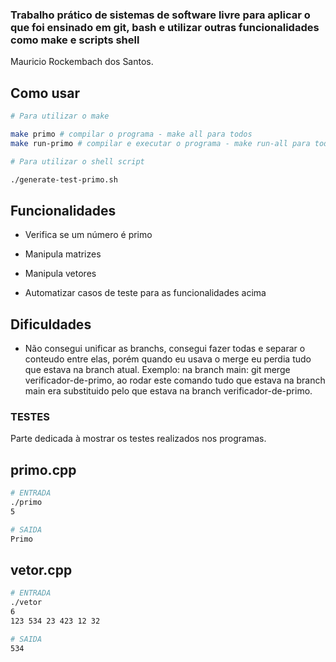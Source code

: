 ### Trabalho prático de sistemas de software livre para aplicar o que foi ensinado em git, bash e utilizar outras funcionalidades como make e scripts shell

Mauricio Rockembach dos Santos.

## Como usar

```sh
# Para utilizar o make

make primo # compilar o programa - make all para todos
make run-primo # compilar e executar o programa - make run-all para todos

```

```sh
# Para utilizar o shell script

./generate-test-primo.sh

```

## Funcionalidades

- Verifica se um número é primo

- Manipula matrizes

- Manipula vetores

- Automatizar casos de teste para as funcionalidades acima 

## Dificuldades

- Não consegui unificar as branchs, consegui fazer todas e separar o conteudo entre elas, porém quando eu usava o merge eu perdia tudo que estava na branch atual. Exemplo: na branch main: git merge verificador-de-primo, ao rodar este comando tudo que estava na branch main era substituido pelo que estava na branch verificador-de-primo.

### TESTES

Parte dedicada à mostrar os testes realizados nos programas.

## primo.cpp

```sh
# ENTRADA
./primo
5

# SAIDA
Primo
```

## vetor.cpp

```sh
# ENTRADA
./vetor
6
123 534 23 423 12 32

# SAIDA
534
```